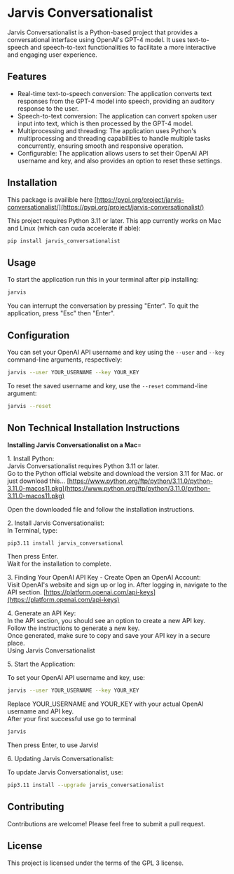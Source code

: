 # Jarvis Conversationalist

Jarvis Conversationalist is a Python-based project that provides a conversational interface using OpenAI's GPT-4 model. It uses text-to-speech and speech-to-text functionalities to facilitate a more interactive and engaging user experience.

## Features

- Real-time text-to-speech conversion: The application converts text responses from the GPT-4 model into speech, providing an auditory response to the user.
- Speech-to-text conversion: The application can convert spoken user input into text, which is then processed by the GPT-4 model.
- Multiprocessing and threading: The application uses Python's multiprocessing and threading capabilities to handle multiple tasks concurrently, ensuring smooth and responsive operation.
- Configurable: The application allows users to set their OpenAI API username and key, and also provides an option to reset these settings.

## Installation

This package is availible here [https://pypi.org/project/jarvis-conversationalist/](https://pypi.org/project/jarvis-conversationalist/)

This project requires Python 3.11 or later. This app currently works on Mac and Linux (which can cuda accelerate if able):


```bash
pip install jarvis_conversationalist
```

## Usage

To start the application run this in your terminal after pip installing:

```bash
jarvis
```

You can interrupt the conversation by pressing "Enter". To quit the application, press "Esc" then "Enter".

## Configuration

You can set your OpenAI API username and key using the `--user` and `--key` command-line arguments, respectively:

```bash
jarvis --user YOUR_USERNAME --key YOUR_KEY
```

To reset the saved username and key, use the `--reset` command-line argument:

```bash
jarvis --reset
```

## Non Technical Installation Instructions

**Installing Jarvis Conversationalist on a Mac**\=

1\. Install Python:  
Jarvis Conversationalist requires Python 3.11 or later.  
Go to the Python official website and download the version 3.11 for Mac.
or just download this... 
[https://www.python.org/ftp/python/3.11.0/python-3.11.0-macos11.pkg](https://www.python.org/ftp/python/3.11.0/python-3.11.0-macos11.pkg)

Open the downloaded file and follow the installation instructions.  
  
2\. Install Jarvis Conversationalist:  
In Terminal, type:

```bash
pip3.11 install jarvis_conversational
```

Then press Enter.  
Wait for the installation to complete.
  
3\. Finding Your OpenAI API Key - Create Open an OpenAI Account:  
Visit OpenAI's website and sign up or log in. After logging in, navigate to the API section.
[https://platform.openai.com/api-keys](https://platform.openai.com/api-keys)


4\. Generate an API Key:  
In the API section, you should see an option to create a new API key.  
Follow the instructions to generate a new key.  
Once generated, make sure to copy and save your API key in a secure place.  
Using Jarvis Conversationalist  

5\. Start the Application:  
  
To set your OpenAI API username and key, use:  
```bash
jarvis --user YOUR_USERNAME --key YOUR_KEY 
```
Replace YOUR_USERNAME and YOUR_KEY with your actual OpenAI username and API key.  
After your first successful use go to terminal

```bash
jarvis
```

Then press Enter, to use Jarvis!  

6\. Updating Jarvis Conversationalist:

To update Jarvis Conversationalist, use:  
```bash
pip3.11 install --upgrade jarvis_conversationalist 
```

## Contributing

Contributions are welcome! Please feel free to submit a pull request.

## License

This project is licensed under the terms of the GPL 3 license.
